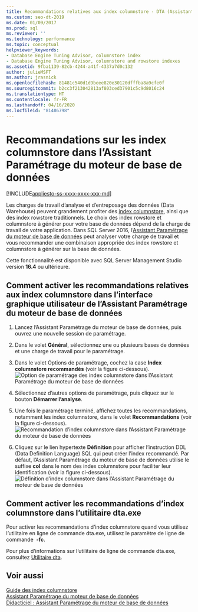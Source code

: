 ```yaml
---
title: Recommandations relatives aux index columnstore - DTA (Assistant Paramétrage du moteur de base de données)
ms.custom: seo-dt-2019
ms.date: 01/09/2017
ms.prod: sql
ms.reviewer: ''
ms.technology: performance
ms.topic: conceptual
helpviewer_keywords:
- Database Engine Tuning Advisor, columnstore index
- Database Engine Tuning Advisor, columnstore and rowstore indexes
ms.assetid: 9fba1139-82cb-4244-a41f-4337a7d0c132
author: julieMSFT
ms.author: jrasnick
ms.openlocfilehash: 81481c540d1d9beee820e30120dfffba8a9cfe0f
ms.sourcegitcommit: b2cc3f213042813af803ced37901c5c9d8016c24
ms.translationtype: HT
ms.contentlocale: fr-FR
ms.lasthandoff: 04/16/2020
ms.locfileid: "81486798"
---
```

# <a name="columnstore-index-recommendations-in-database-engine-tuning-advisor-dta"></a>Recommandations sur les index columnstore dans l’Assistant Paramétrage du moteur de base de données
[!INCLUDE[appliesto-ss-xxxx-xxxx-xxx-md](../../includes/appliesto-ss-xxxx-xxxx-xxx-md.md)]

 
  Les charges de travail d’analyse et d’entreposage des données (Data Warehouse) peuvent grandement profiter des [index columnstore](../../t-sql/statements/create-columnstore-index-transact-sql.md), ainsi que des index rowstore traditionnels. Le choix des index rowstore et columnstore à générer pour votre base de données dépend de la charge de travail de votre application. Dans SQL Server 2016, l’[Assistant Paramétrage du moteur de base de données](../../relational-databases/performance/database-engine-tuning-advisor.md) peut analyser votre charge de travail et vous recommander une combinaison appropriée des index rowstore et columnstore à générer sur la base de données. 
  
 Cette fonctionnalité est disponible avec SQL Server Management Studio version **16.4** ou ultérieure. 
  
## <a name="how-to-enable-columnstore-index-recommendations-in-database-engine-tuning-advisor-gui"></a>Comment activer les recommandations relatives aux index columnstore dans l’interface graphique utilisateur de l’Assistant Paramétrage du moteur de base de données

  
  1. Lancez l’Assistant Paramétrage du moteur de base de données, puis ouvrez une nouvelle session de paramétrage.
  
  2. Dans le volet **Général**, sélectionnez une ou plusieurs bases de données et une charge de travail pour le paramétrage.
  
  3. Dans le volet Options de paramétrage, cochez la case **Index columnstore recommandés** (voir la figure ci-dessous).
  ![Option de paramétrage des index columnstore dans l’Assistant Paramétrage du moteur de base de données](../../relational-databases/performance/media/dta-columnstore-indexes-tuning-option.gif)
 
  4. Sélectionnez d’autres options de paramétrage, puis cliquez sur le bouton **Démarrer l’analyse**.
  
  5. Une fois le paramétrage terminé, affichez toutes les recommandations, notamment les index columnstore, dans le volet **Recommandations** (voir la figure ci-dessous).      
  ![Recommandation d’index columnstore dans l’Assistant Paramétrage du moteur de base de données](../../relational-databases/performance/media/dta-columnstore-index-recommendation.gif)
  
  6. Cliquez sur le lien hypertexte **Définition** pour afficher l’instruction DDL (Data Definition Language) SQL qui peut créer l’index recommandé. Par défaut, l’Assistant Paramétrage du moteur de base de données utilise le suffixe **col** dans le nom des index columnstore pour faciliter leur identification (voir la figure ci-dessous).
  ![Définition d’index columnstore dans l’Assistant Paramétrage du moteur de base de données](../../relational-databases/performance/media/dta-columnstore-index-definition.gif) 
  
  
  ## <a name="how-to-enable-columnstore-index-recommendations-in-dtaexe-utility"></a>Comment activer les recommandations d’index columnstore dans l’utilitaire dta.exe

Pour activer les recommandations d’index columnstore quand vous utilisez l’utilitaire en ligne de commande dta.exe, utilisez le paramètre de ligne de commande  **-fc**.

Pour plus d’informations sur l’utilitaire de ligne de commande dta.exe, consultez [Utilitaire dta](../../tools/dta/dta-utility.md).

## <a name="see-also"></a>Voir aussi
[Guide des index columnstore](../../relational-databases/indexes/columnstore-indexes-overview.md)       
[Assistant Paramétrage du moteur de base de données](../../relational-databases/performance/database-engine-tuning-advisor.md)      
[Didacticiel : Assistant Paramétrage du moteur de base de données](../../tools/dta/tutorial-database-engine-tuning-advisor.md)



  


